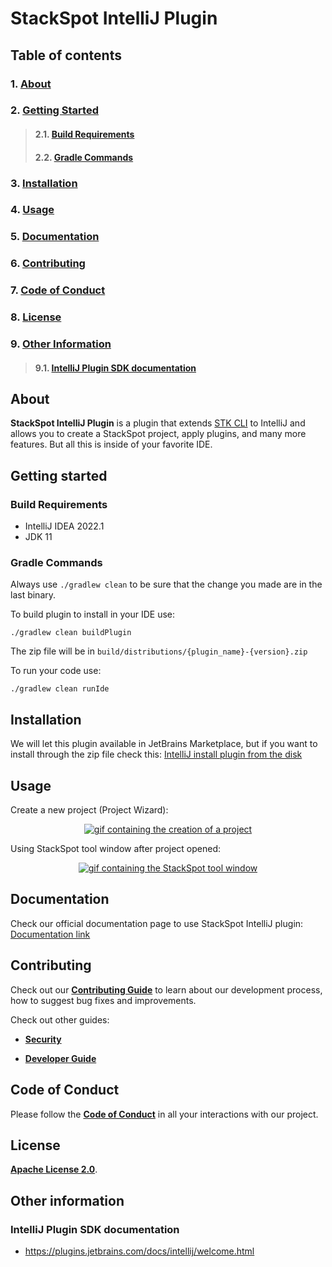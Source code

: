 # StackSpot IntelliJ Plugin

## **Table of contents**

### 1. [**About**](#about)
### 2. [**Getting Started**](#getting-started)
>#### 2.1. [**Build Requirements**](#build-requirements)
>#### 2.2. [**Gradle Commands**](#gradle-commands)
### 3. [**Installation**](#installation)
### 4. [**Usage**](#usage)
### 5. [**Documentation**](#documentation)
### 6. [**Contributing**](#contributing)
### 7. [**Code of Conduct**](#code-of-conduct)
### 8. [**License**](#license)
### 9. [**Other Information**](#other-information)
>#### 9.1. [**IntelliJ Plugin SDK documentation**](#intellij-plugin-sdk-documentation)

## **About**

**StackSpot IntelliJ Plugin** is a plugin that extends [STK CLI](https://docs.stackspot.com/latest/docs/stk-cli/) to IntelliJ and allows you to create a StackSpot project, apply plugins, and many more features. But all this is inside of your favorite IDE.

## **Getting started**

### **Build Requirements**

- IntelliJ IDEA 2022.1
- JDK 11

### **Gradle Commands**

Always use `./gradlew clean` to be sure that the change you made are in the last binary.

To build plugin to install in your IDE use:

```
./gradlew clean buildPlugin
```

The zip file will be in `build/distributions/{plugin_name}-{version}.zip`

To run your code use:

```
./gradlew clean runIde
```

## **Installation**

We will let this plugin available in JetBrains Marketplace, but if you want to install through the zip file check this:
[IntelliJ install plugin from the disk](https://www.jetbrains.com/help/idea/managing-plugins.html#install_plugin_from_disk)

## **Usage**

Create a new project (Project Wizard):

<p align="center">
  <a href="https://gifyu.com/image/STIbO"><img src="https://s4.gifyu.com/images/create-project-project-wizard.gif" alt="gif containing the creation of a project" border="0" /></a>
</p>

Using StackSpot tool window after project opened:

<p align="center">
  <a href="https://gifyu.com/image/STIzK"><img src="https://s4.gifyu.com/images/overview-ide.gif" alt="gif containing the StackSpot tool window" border="0" /></a>
</p>

## **Documentation**

Check our official documentation page to use StackSpot IntelliJ plugin:
[Documentation link](https://docs.stackspot.com.br/v4.0.0/docs/extensions-for-ide/intellij/)

## **Contributing**

Check out our [**Contributing Guide**](https://github.com/stack-spot/stackspot-intellij-extension/blob/main/CONTRIBUTING.md) to learn about our development process, how to suggest bug fixes and improvements.

Check out other guides:

- [**Security**](https://github.com/stack-spot/stackspot-intellij-extension/blob/main/SECURITY.md)

- [**Developer Guide**](https://github.com/stack-spot/stackspot-intellij-extension/blob/main/DEVELOPER_GUIDE.md)

## **Code of Conduct**
Please follow the [**Code of Conduct**](https://github.com/stack-spot/stackspot-intellij-extension/blob/main/CODE_OF_CONDUCT.md) in all your interactions with our project.

## **License**
[**Apache License 2.0**](https://github.com/stack-spot/stackspot-intellij-extension/blob/main/LICENSE).

## **Other information**

### **IntelliJ Plugin SDK documentation**

- https://plugins.jetbrains.com/docs/intellij/welcome.html
